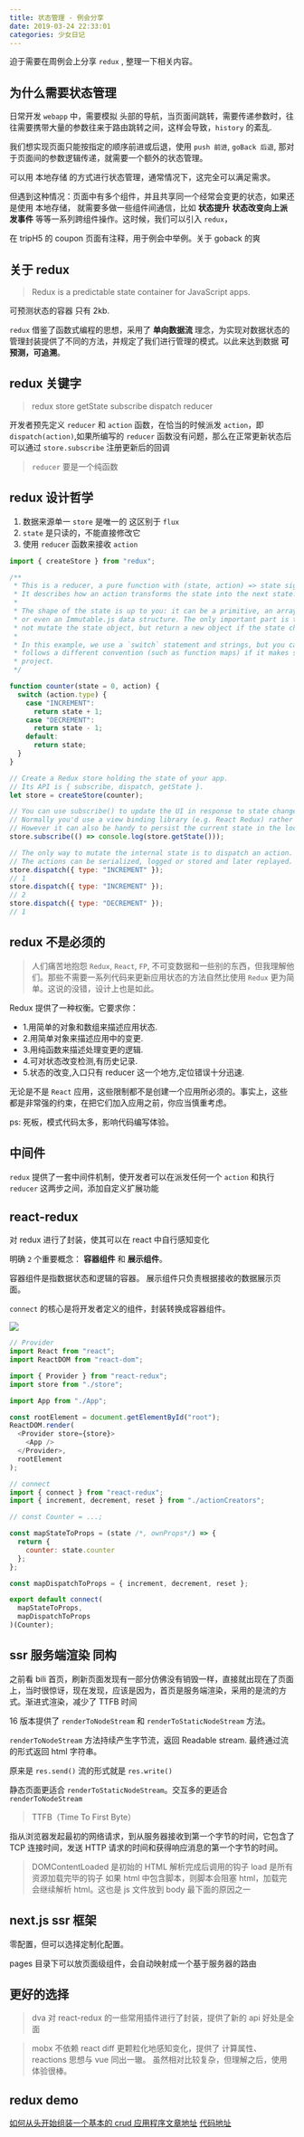 ```yaml
---
title: 状态管理 - 例会分享
date: 2019-03-24 22:33:01
categories: 少女日记
---
```


迫于需要在周例会上分享 `redux` , 整理一下相关内容。

<!--more-->

## 为什么需要状态管理

日常开发 `webapp` 中，需要模拟 头部的导航，当页面间跳转，需要传递参数时，往往需要携带大量的参数往来于路由跳转之间，这样会导致，`history` 的紊乱.

我们想实现页面只能按指定的顺序前进或后退，使用 `push 前进`, `goBack 后退`, 那对于页面间的参数逻辑传递，就需要一个额外的状态管理。

可以用 本地存储 的方式进行状态管理，通常情况下，这完全可以满足需求。

但遇到这种情况：页面中有多个组件，并且共享同一个经常会变更的状态，如果还是使用 本地存储， 就需要多做一些组件间通信，比如 **状态提升** **状态改变向上派发事件** 等等一系列跨组件操作。这时候，我们可以引入 `redux`，

在 tripH5 的 coupon 页面有注释，用于例会中举例。关于 goback 的爽

## 关于 redux

> Redux is a predictable state container for JavaScript apps.

可预测状态的容器 只有 2kb.

`redux` 借鉴了函数式编程的思想，采用了 **单向数据流** 理念，为实现对数据状态的管理封装提供了不同的方法，并规定了我们进行管理的模式。以此来达到数据 **可预测，可追溯**。

## redux 关键字

> redux store getState subscribe dispatch reducer

开发者预先定义 `reducer` 和 `action` 函数，在恰当的时候派发 `action`，即 `dispatch(action)`,如果所编写的 `reducer` 函数没有问题，那么在正常更新状态后可以通过 `store.subscribe` 注册更新后的回调

> `reducer` 要是一个纯函数

## redux 设计哲学

1. 数据来源单一 `store` 是唯一的 这区别于 `flux`
2. `state` 是只读的，不能直接修改它
3. 使用 `reducer` 函数来接收 `action`

```js
import { createStore } from "redux";

/**
 * This is a reducer, a pure function with (state, action) => state signature.
 * It describes how an action transforms the state into the next state.
 *
 * The shape of the state is up to you: it can be a primitive, an array, an object,
 * or even an Immutable.js data structure. The only important part is that you should
 * not mutate the state object, but return a new object if the state changes.
 *
 * In this example, we use a `switch` statement and strings, but you can use a helper that
 * follows a different convention (such as function maps) if it makes sense for your
 * project.
 */

function counter(state = 0, action) {
  switch (action.type) {
    case "INCREMENT":
      return state + 1;
    case "DECREMENT":
      return state - 1;
    default:
      return state;
  }
}

// Create a Redux store holding the state of your app.
// Its API is { subscribe, dispatch, getState }.
let store = createStore(counter);

// You can use subscribe() to update the UI in response to state changes.
// Normally you'd use a view binding library (e.g. React Redux) rather than subscribe() directly.
// However it can also be handy to persist the current state in the localStorage.
store.subscribe(() => console.log(store.getState()));

// The only way to mutate the internal state is to dispatch an action.
// The actions can be serialized, logged or stored and later replayed.
store.dispatch({ type: "INCREMENT" });
// 1
store.dispatch({ type: "INCREMENT" });
// 2
store.dispatch({ type: "DECREMENT" });
// 1
```

## redux 不是必须的

> 人们痛苦地抱怨 `Redux`, `React`, `FP`, 不可变数据和一些别的东西，但我理解他们。那些不需要一系列代码来更新应用状态的方法自然比使用 `Redux` 更为简单。这说的没错，设计上也是如此。

Redux 提供了一种权衡。它要求你：

- 1.用简单的对象和数组来描述应用状态.
- 2.用简单对象来描述应用中的变更.
- 3.用纯函数来描述处理变更的逻辑.
- 4.可对状态改变检测,有历史记录.
- 5.状态的改变,入口只有 reducer 这一个地方,定位错误十分迅速.

无论是不是 `React` 应用，这些限制都不是创建一个应用所必须的。事实上，这些都是非常强的约束，在把它们加入应用之前，你应当慎重考虑。

ps: 死板，模式代码太多，影响代码编写体验。

## 中间件

`redux` 提供了一套中间件机制，使开发者可以在派发任何一个 `action` 和执行 `reducer` 这两步之间，添加自定义扩展功能

## react-redux

对 redux 进行了封装，使其可以在 react 中自行感知变化

明确 `2` 个重要概念： **容器组件** 和 **展示组件**。

容器组件是指数据状态和逻辑的容器。 展示组件只负责根据接收的数据展示页面。

`connect` 的核心是将开发者定义的组件，封装转换成容器组件。

![](/images/redux图解.png)

```js
// Provider
import React from "react";
import ReactDOM from "react-dom";

import { Provider } from "react-redux";
import store from "./store";

import App from "./App";

const rootElement = document.getElementById("root");
ReactDOM.render(
  <Provider store={store}>
    <App />
  </Provider>,
  rootElement
);

// connect
import { connect } from "react-redux";
import { increment, decrement, reset } from "./actionCreators";

// const Counter = ...;

const mapStateToProps = (state /*, ownProps*/) => {
  return {
    counter: state.counter
  };
};

const mapDispatchToProps = { increment, decrement, reset };

export default connect(
  mapStateToProps,
  mapDispatchToProps
)(Counter);
```

## ssr 服务端渲染 同构

之前看 bili 首页，刷新页面发现有一部分仿佛没有销毁一样，直接就出现在了页面上，当时很惊讶，现在发现，应该是因为，首页是服务端渲染，采用的是流的方式。渐进式渲染，减少了 TTFB 时间

16 版本提供了 `renderToNodeStream` 和 `renderToStaticNodeStream` 方法。

`renderToNodeStream` 方法持续产生字节流，返回 Readable stream. 最终通过流的形式返回 html 字符串。

原来是 `res.send()` 流的形式就是 `res.write()`

静态页面更适合 `renderToStaticNodeStream`。交互多的更适合 `renderToNodeStream`

> TTFB（Time To First Byte）

指从浏览器发起最初的网络请求，到从服务器接收到第一个字节的时间，它包含了 TCP 连接时间，发送 HTTP 请求的时间和获得响应消息的第一个字节的时间。

> DOMContentLoaded 是初始的 HTML 解析完成后调用的钩子 load 是所有资源加载完毕的钩子
> 如果 html 中包含脚本，则脚本会阻塞 html，加载完会继续解析 html。这也是 js 文件放到 body 最下面的原因之一

## next.js ssr 框架

零配置，但可以选择定制化配置。

pages 目录下可以放页面级组件，会自动映射成一个基于服务器的路由

## 更好的选择

> dva
> 对 react-redux 的一些常用插件进行了封装，提供了新的 api 好处是全面

> mobx
> 不依赖 react diff 更颗粒化地感知变化，提供了 计算属性、reactions 思想与 vue 同出一辙。
> 虽然相对比较复杂，但理解之后，使用体验很棒。

## redux demo

[如何从头开始组装一个基本的 crud 应用程序文章地址](https://www.thegreatcodeadventure.com/building-a-simple-crud-app-with-react-redux-part-1/)
[代码地址](https://github.com/SophieDeBenedetto/catbook-redux/tree/blog-post)
